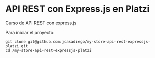 # API REST con Express.js en Platzi
Curso de API REST con express.js 

Para iniciar el proyecto:
 
 ```
git clone git@github.com:jcasadiego/my-store-api-rest-expressjs-platzi.git
cd /my-store-api-rest-expressjs-platzi

 ```